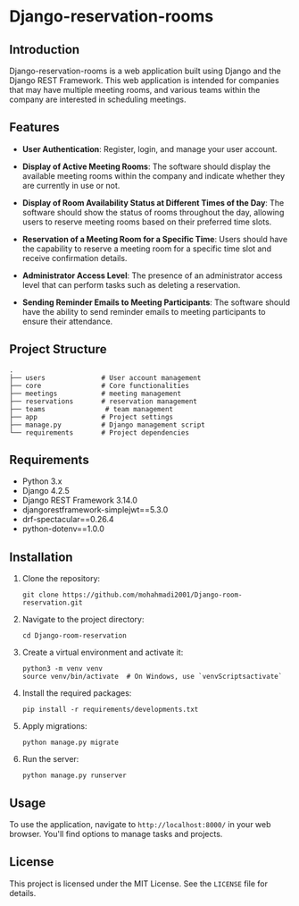 
# Django-reservation-rooms

## Introduction

 Django-reservation-rooms is a web application built using Django and the Django REST Framework. This web application is intended for companies that may have multiple meeting rooms, and various teams within the company are interested in scheduling meetings.
## Features

- **User Authentication**: Register, login, and manage your user account.

- **Display of Active Meeting Rooms**:
        The software should display the available meeting rooms within the company and indicate whether they are currently in use or not.

- **Display of Room Availability Status at Different Times of the Day**:
        The software should show the status of rooms throughout the day, allowing users to reserve meeting rooms based on their preferred time slots.

- **Reservation of a Meeting Room for a Specific Time**:
        Users should have the capability to reserve a meeting room for a specific time slot and receive confirmation details.

- **Administrator Access Level**:
        The presence of an administrator access level that can perform tasks such as deleting a reservation.

- **Sending Reminder Emails to Meeting Participants**:
        The software should have the ability to send reminder emails to meeting participants to ensure their attendance.

## Project Structure

```
.
├── users              # User account management
├── core               # Core functionalities
├── meetings           # meeting management
├── reservations       # reservation management
├── teams               # team management
├── app                # Project settings
├── manage.py          # Django management script
└── requirements       # Project dependencies
```

## Requirements

- Python 3.x
- Django 4.2.5
- Django REST Framework 3.14.0
- djangorestframework-simplejwt==5.3.0
- drf-spectacular==0.26.4
- python-dotenv==1.0.0

## Installation

1. Clone the repository:

    ```
    git clone https://github.com/mohahmadi2001/Django-room-reservation.git
    ```

2. Navigate to the project directory:

    ```
    cd Django-room-reservation
    ```

3. Create a virtual environment and activate it:

    ```
    python3 -m venv venv
    source venv/bin/activate  # On Windows, use `venvScriptsactivate`
    ```

4. Install the required packages:

    ```
    pip install -r requirements/developments.txt
    ```

5. Apply migrations:

    ```
    python manage.py migrate
    ```

6. Run the server:

    ```
    python manage.py runserver
    ```

## Usage

To use the application, navigate to `http://localhost:8000/` in your web browser. You'll find options to manage tasks and projects.

## License

This project is licensed under the MIT License. See the `LICENSE` file for details.
